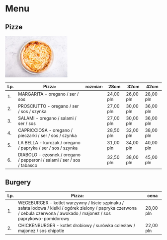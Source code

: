 # Menu

## Pizze

<img src="assets/img/808ab593-1034-489d-844b-e5c4fd9da8e9.jpg" width = 200>

|Lp.|Pizza:                                                 |rozmiar:            |   28cm    |   32cm     |    42cm    |
|---|-------------------------------------------------------|--------------------|-----------|------------|------------|
|1. |MARGARITA - oregano / ser / sos                        |                    | 24,00 pln |  26,00 pln |  28,00 pln |
|2. |PROSCIUTTO - oregano / ser / sos / szynka              |                    | 27,00 pln |  30,00 pln |  36,00 pln |
|3. |SALAMI - oregano / salami / ser / sos                  |                    | 27,00 pln |  30,00 pln |  36,00 pln |
|4. |CAPRICCIOSA - oregano / pieczarki / ser / sos / szynka |                    | 28,50 pln |  32,00 pln |  38,00 pln |
|5. |LA BELLA - kurczak / oregano / papryka / ser / sos / szynka|                | 31,00 pln |  34,00 pln |  40,00 pln |
|6. |DIABOLO - czosnek / oregano / pepperoni / salami / ser / sos / tabasco |    | 32,50 pln |  38,00 pln |  45,00 pln |

## Burgery

|Lp.|Pizza:                                                                                                                                                                       |                    |   cena    |
|---|-----------------------------------------------------------------------------------------------------------------------------------------------------------------------------|--------------------|-----------|
|1. |WEGEBURGER - kotlet warzywny / liście szpinaku / sałata lodowa / kiełki / ogórek zielony / papryka czerwona / cebula czerwona / awokado / majonez / sos paprykowo-pomidorowy |                    | 28,00 pln | 
|2. |CHICKENBURGER - kotlet drobiowy / surówka colesław / majonez / sos chipotle                                                                                                  |                    | 22,00 pln | 


